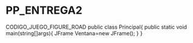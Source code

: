 # PP_ENTREGA2
CODIGO_JUEGO_FIGURE_ROAD
public class Principal{
public static void main(string[]args){
JFrame Ventana=new JFrame();
  }
}
